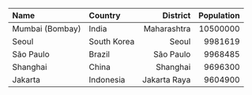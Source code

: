 |Name | Country | District| Population| 
| :--- | :--- | ---: | ---: |
| Mumbai (Bombay) | India | Maharashtra | 10500000 |
| Seoul | South Korea | Seoul | 9981619 |
| São Paulo | Brazil | São Paulo | 9968485 |
| Shanghai | China | Shanghai | 9696300 |
| Jakarta | Indonesia | Jakarta Raya | 9604900 |
